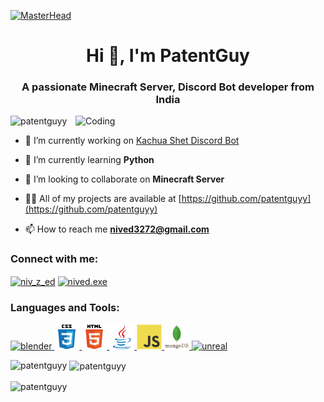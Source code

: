 [![MasterHead](file:///F:/.Chrome%20Download/standard%20(3).webp)](https://github.com/patentguyy)
<h1 align="center">Hi 👋, I'm PatentGuy</h1>
<h3 align="center">A passionate Minecraft Server, Discord Bot developer from India</h3>
<img align="right" alt="Coding" width="400" src="https://cdn.dribbble.com/users/1162077/screenshots/3848914/programmer.gif">


<p align="left"> <img src="https://komarev.com/ghpvc/?username=patentguyy&label=Profile%20views&color=0e75b6&style=flat" alt="patentguyy" /> </p>

- 🔭 I’m currently working on [Kachua Shet Discord Bot](https://tinyurl.com/KachuaWeb)

- 🌱 I’m currently learning **Python**

- 👯 I’m looking to collaborate on **Minecraft Server**

- 👨‍💻 All of my projects are available at [https://github.com/patentguyy](https://github.com/patentguyy)

- 📫 How to reach me **nived3272@gmail.com**

<h3 align="left">Connect with me:</h3>
<p align="left">
<a href="https://instagram.com/niv_z_ed" target="blank"><img align="center" src="https://raw.githubusercontent.com/rahuldkjain/github-profile-readme-generator/master/src/images/icons/Social/instagram.svg" alt="niv_z_ed" height="30" width="40" /></a>
<a href="https://discord.gg/nived.exe" target="blank"><img align="center" src="https://raw.githubusercontent.com/rahuldkjain/github-profile-readme-generator/master/src/images/icons/Social/discord.svg" alt="nived.exe" height="30" width="40" /></a>
</p>

<h3 align="left">Languages and Tools:</h3>
<p align="left"> <a href="https://www.blender.org/" target="_blank" rel="noreferrer"> <img src="https://download.blender.org/branding/community/blender_community_badge_white.svg" alt="blender" width="40" height="40"/> </a> <a href="https://www.w3schools.com/css/" target="_blank" rel="noreferrer"> <img src="https://raw.githubusercontent.com/devicons/devicon/master/icons/css3/css3-original-wordmark.svg" alt="css3" width="40" height="40"/> </a> <a href="https://www.w3.org/html/" target="_blank" rel="noreferrer"> <img src="https://raw.githubusercontent.com/devicons/devicon/master/icons/html5/html5-original-wordmark.svg" alt="html5" width="40" height="40"/> </a> <a href="https://www.java.com" target="_blank" rel="noreferrer"> <img src="https://raw.githubusercontent.com/devicons/devicon/master/icons/java/java-original.svg" alt="java" width="40" height="40"/> </a> <a href="https://developer.mozilla.org/en-US/docs/Web/JavaScript" target="_blank" rel="noreferrer"> <img src="https://raw.githubusercontent.com/devicons/devicon/master/icons/javascript/javascript-original.svg" alt="javascript" width="40" height="40"/> </a> <a href="https://www.mongodb.com/" target="_blank" rel="noreferrer"> <img src="https://raw.githubusercontent.com/devicons/devicon/master/icons/mongodb/mongodb-original-wordmark.svg" alt="mongodb" width="40" height="40"/> </a> <a href="https://unrealengine.com/" target="_blank" rel="noreferrer"> <img src="https://raw.githubusercontent.com/kenangundogan/fontisto/036b7eca71aab1bef8e6a0518f7329f13ed62f6b/icons/svg/brand/unreal-engine.svg" alt="unreal" width="40" height="40"/> </a> </p>

<p><img align="left" src="https://github-readme-stats.vercel.app/api/top-langs?username=patentguyy&show_icons=true&locale=en&layout=compact" alt="patentguyy" /></p>

<p>&nbsp;<img align="center" src="https://github-readme-stats.vercel.app/api?username=patentguyy&show_icons=true&locale=en" alt="patentguyy" /></p>

<p><img align="center" src="https://github-readme-streak-stats.herokuapp.com/?user=patentguyy&" alt="patentguyy" /></p>
